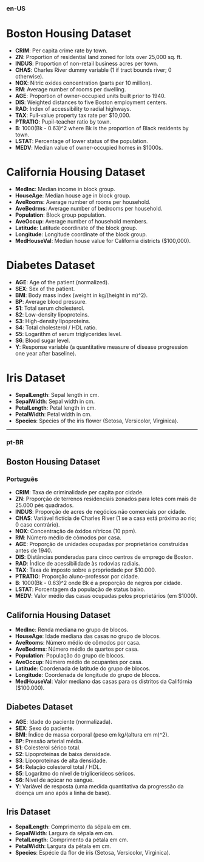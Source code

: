 ### en-US
# Boston Housing Dataset

- **CRIM**: Per capita crime rate by town.
- **ZN**: Proportion of residential land zoned for lots over 25,000 sq. ft.
- **INDUS**: Proportion of non-retail business acres per town.
- **CHAS**: Charles River dummy variable (1 if tract bounds river; 0 otherwise).
- **NOX**: Nitric oxides concentration (parts per 10 million).
- **RM**: Average number of rooms per dwelling.
- **AGE**: Proportion of owner-occupied units built prior to 1940.
- **DIS**: Weighted distances to five Boston employment centers.
- **RAD**: Index of accessibility to radial highways.
- **TAX**: Full-value property tax rate per $10,000.
- **PTRATIO**: Pupil-teacher ratio by town.
- **B**: 1000(Bk - 0.63)^2 where Bk is the proportion of Black residents by town.
- **LSTAT**: Percentage of lower status of the population.
- **MEDV**: Median value of owner-occupied homes in $1000s.

# California Housing Dataset

- **MedInc**: Median income in block group.
- **HouseAge**: Median house age in block group.
- **AveRooms**: Average number of rooms per household.
- **AveBedrms**: Average number of bedrooms per household.
- **Population**: Block group population.
- **AveOccup**: Average number of household members.
- **Latitude**: Latitude coordinate of the block group.
- **Longitude**: Longitude coordinate of the block group.
- **MedHouseVal**: Median house value for California districts ($100,000).

# Diabetes Dataset

- **AGE**: Age of the patient (normalized).
- **SEX**: Sex of the patient.
- **BMI**: Body mass index (weight in kg/(height in m)^2).
- **BP**: Average blood pressure.
- **S1**: Total serum cholesterol.
- **S2**: Low-density lipoproteins.
- **S3**: High-density lipoproteins.
- **S4**: Total cholesterol / HDL ratio.
- **S5**: Logarithm of serum triglycerides level.
- **S6**: Blood sugar level.
- **Y**: Response variable (a quantitative measure of disease progression one year after baseline).

# Iris Dataset

- **SepalLength**: Sepal length in cm.
- **SepalWidth**: Sepal width in cm.
- **PetalLength**: Petal length in cm.
- **PetalWidth**: Petal width in cm.
- **Species**: Species of the iris flower (Setosa, Versicolor, Virginica).

---
### pt-BR
## Boston Housing Dataset

### Português

- **CRIM**: Taxa de criminalidade per capita por cidade.
- **ZN**: Proporção de terrenos residenciais zonados para lotes com mais de 25.000 pés quadrados.
- **INDUS**: Proporção de acres de negócios não comerciais por cidade.
- **CHAS**: Variável fictícia de Charles River (1 se a casa está próxima ao rio; 0 caso contrário).
- **NOX**: Concentração de óxidos nítricos (10 ppm).
- **RM**: Número médio de cômodos por casa.
- **AGE**: Proporção de unidades ocupadas por proprietários construídas antes de 1940.
- **DIS**: Distâncias ponderadas para cinco centros de emprego de Boston.
- **RAD**: Índice de acessibilidade às rodovias radiais.
- **TAX**: Taxa de imposto sobre a propriedade por $10.000.
- **PTRATIO**: Proporção aluno-professor por cidade.
- **B**: 1000(Bk - 0.63)^2 onde Bk é a proporção de negros por cidade.
- **LSTAT**: Porcentagem da população de status baixo.
- **MEDV**: Valor médio das casas ocupadas pelos proprietários (em $1000).

## California Housing Dataset

- **MedInc**: Renda mediana no grupo de blocos.
- **HouseAge**: Idade mediana das casas no grupo de blocos.
- **AveRooms**: Número médio de cômodos por casa.
- **AveBedrms**: Número médio de quartos por casa.
- **Population**: População do grupo de blocos.
- **AveOccup**: Número médio de ocupantes por casa.
- **Latitude**: Coordenada de latitude do grupo de blocos.
- **Longitude**: Coordenada de longitude do grupo de blocos.
- **MedHouseVal**: Valor mediano das casas para os distritos da Califórnia ($100.000).

## Diabetes Dataset

- **AGE**: Idade do paciente (normalizada).
- **SEX**: Sexo do paciente.
- **BMI**: Índice de massa corporal (peso em kg/(altura em m)^2).
- **BP**: Pressão arterial média.
- **S1**: Colesterol sérico total.
- **S2**: Lipoproteínas de baixa densidade.
- **S3**: Lipoproteínas de alta densidade.
- **S4**: Relação colesterol total / HDL.
- **S5**: Logaritmo do nível de triglicerídeos séricos.
- **S6**: Nível de açúcar no sangue.
- **Y**: Variável de resposta (uma medida quantitativa da progressão da doença um ano após a linha de base).

## Iris Dataset

- **SepalLength**: Comprimento da sépala em cm.
- **SepalWidth**: Largura da sépala em cm.
- **PetalLength**: Comprimento da pétala em cm.
- **PetalWidth**: Largura da pétala em cm.
- **Species**: Espécie da flor de íris (Setosa, Versicolor, Virginica).
